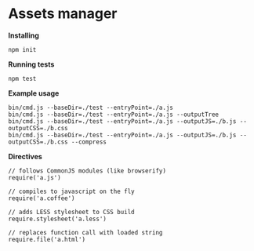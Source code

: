 Assets manager
========

**Installing**

    npm init

**Running tests**

    npm test

**Example usage**

    bin/cmd.js --baseDir=./test --entryPoint=./a.js
    bin/cmd.js --baseDir=./test --entryPoint=./a.js --outputTree
    bin/cmd.js --baseDir=./test --entryPoint=./a.js --outputJS=./b.js --outputCSS=./b.css
    bin/cmd.js --baseDir=./test --entryPoint=./a.js --outputJS=./b.js --outputCSS=./b.css --compress

**Directives**

    // follows CommonJS modules (like browserify)
    require('a.js')

    // compiles to javascript on the fly
    require('a.coffee')

    // adds LESS stylesheet to CSS build
    require.stylesheet('a.less') 

    // replaces function call with loaded string
    require.file('a.html')
